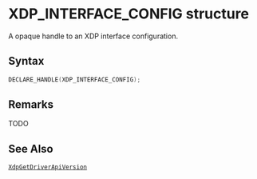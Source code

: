 # XDP_INTERFACE_CONFIG structure

A opaque handle to an XDP interface configuration.

## Syntax

```C
DECLARE_HANDLE(XDP_INTERFACE_CONFIG);
```

## Remarks

TODO

## See Also

[`XdpGetDriverApiVersion`](XdpGetDriverApiVersion.md)
